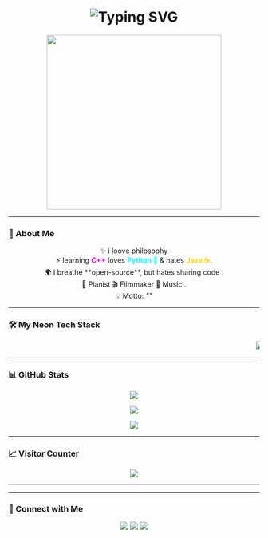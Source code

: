 <div align="center">
  <h1>
    <img src="https://readme-typing-svg.herokuapp.com?font=Fira+Code&size=38&pause=1000&color=FF00FF&center=true&width=700&lines=👁️‍🗨️+Greetings+gitter;I'm+Yash+Naik;Open-Source+errr......." alt="Typing SVG" />
  </h1>
  <p>
    <img src="https://media.giphy.com/media/xT0xeJpnrWC4XWblEk/giphy.gif" width="350"/>
  </p>
</div>

---

### 🌌 About Me  

<div align="center">
✨ i loove philosophy <br> 
⚡ learning <b style="color:#FF00FF">C++</b> loves <b style="color:#00FFFF">Python 🐍</b> & hates <b style="color:#FFD700">Java ☕</b>. <br> 
🌍 I breathe **open-source**, but hates sharing code . <br> 
🎹 Pianist 🎬 Filmmaker 🎵 Music . <br> 
💡 Motto: <i>""</i> 
</div> 

---



### 🛠️ My Neon Tech Stack  

<div align="center">
<marquee scrollamount="12" behavior="scroll" direction="left">
  <img src="https://img.shields.io/badge/Bash-4EAA25?style=for-the-badge&logo=gnu-bash&logoColor=white&labelColor=111111" />
  <img src="https://img.shields.io/badge/HTML5-E34F26?style=for-the-badge&logo=html5&logoColor=white&labelColor=111111" />
  <img src="https://img.shields.io/badge/CSS3-1572B6?style=for-the-badge&logo=css3&logoColor=white&labelColor=111111" />
  <img src="https://img.shields.io/badge/Java-007396?style=for-the-badge&logo=java&logoColor=white&labelColor=111111" />
  <img src="https://img.shields.io/badge/Python-3776AB?style=for-the-badge&logo=python&logoColor=white&labelColor=111111" />
  <img src="https://img.shields.io/badge/MySQL-4479A1?style=for-the-badge&logo=mysql&logoColor=white&labelColor=111111" />
  <img src="https://img.shields.io/badge/OpenCV-5C3EE8?style=for-the-badge&logo=opencv&logoColor=white&labelColor=111111" />
  <img src="https://img.shields.io/badge/React-61DAFB?style=for-the-badge&logo=react&logoColor=white&labelColor=111111" />
  <img src="https://img.shields.io/badge/UnrealEngine-0E1128?style=for-the-badge&logo=unreal-engine&logoColor=white&labelColor=111111" />
</marquee>
</div>



---

### 📊 GitHub Stats  

<p align="center">
  <img src="https://github-readme-stats.vercel.app/api?username=yash-ik&show_icons=true&theme=dracula&hide_border=true&include_all_commits=true&count_private=true" />
</p>
<p align="center">
  <img src="https://github-readme-stats.vercel.app/api/top-langs/?username=yash-ik&layout=compact&theme=dracula&hide_border=true&langs_count=8" />
</p>
<p align="center">
  <img src="https://github-readme-streak-stats.herokuapp.com/?user=yash-ik&theme=dracula&hide_border=true" />
</p>

---

### 📈 Visitor Counter  

<p align="center">
  <img src="https://komarev.com/ghpvc/?username=yash-ik&style=for-the-badge&color=FF00FF&label=Visitors&labelColor=0D0D0D" />
</p>


---

---

### 🤝 Connect with Me  

<p align="center">
  <a href="https://www.linkedin.com/in/yash-naik-883543355" target="_blank"><img src="https://img.shields.io/badge/LinkedIn-0A66C2?style=for-the-badge&logo=linkedin&logoColor=white&labelColor=111111" /></a>
  <a href="https://www.instagram.com/yash._.n" target="_blank"><img src="https://img.shields.io/badge/Instagram-E4405F?style=for-the-badge&logo=instagram&logoColor=white&labelColor=111111" /></a>
  <a href="https://github.com/yash-ik" target="_blank"><img src="https://img.shields.io/badge/GitHub-181717?style=for-the-badge&logo=github&logoColor=white&labelColor=111111" /></a>
</p>
<!-- ### 🎯 Fun (and Slightly Surreal) Facts  

- I **think in code 💻** and occasionally wonder if caffeine ☕ is my spirit animal.  
- I love **learning**, building random projects, and occasionally overthinking 🔮.  
- I’m obsessed with **open-source**, even if I sometimes hoard my own code 🖤.  

---

<p align="center">
  <img src=""C:\Users\yashn\Downloads\gif.gif"" width="400" />
</p>
